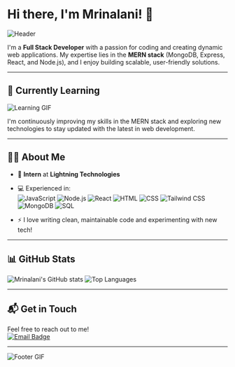 # Hi there, I'm Mrinalani! 👋

![Header](https://avatars.githubusercontent.com/u/130680911?v=4)

I'm a **Full Stack Developer** with a passion for coding and creating dynamic web applications. My expertise lies in the **MERN stack** (MongoDB, Express, React, and Node.js), and I enjoy building scalable, user-friendly solutions.

---

## 🌱 Currently Learning

![Learning GIF](https://avatars.githubusercontent.com/u/130680911?v=4)

I'm continuously improving my skills in the MERN stack and exploring new technologies to stay updated with the latest in web development.

---

## 👩‍💻 About Me

- 💼 **Intern** at **Lightning Technologies**
- 💻 Experienced in:  
  ![JavaScript](https://img.shields.io/badge/JavaScript-F7DF1E?style=for-the-badge&logo=javascript&logoColor=black)
  ![Node.js](https://img.shields.io/badge/Node.js-43853D?style=for-the-badge&logo=node.js&logoColor=white)
  ![React](https://img.shields.io/badge/React-20232A?style=for-the-badge&logo=react&logoColor=61DAFB)
  ![HTML](https://img.shields.io/badge/HTML-E34F26?style=for-the-badge&logo=html5&logoColor=white)
  ![CSS](https://img.shields.io/badge/CSS-1572B6?style=for-the-badge&logo=css3&logoColor=white)
  ![Tailwind CSS](https://img.shields.io/badge/TailwindCSS-38B2AC?style=for-the-badge&logo=tailwind-css&logoColor=white)
  ![MongoDB](https://img.shields.io/badge/MongoDB-4EA94B?style=for-the-badge&logo=mongodb&logoColor=white)
  ![SQL](https://img.shields.io/badge/SQL-003B57?style=for-the-badge&logo=postgresql&logoColor=white)
  
- ⚡ I love writing clean, maintainable code and experimenting with new tech!
  
---

## 📊 GitHub Stats

![Mrinalani's GitHub stats](https://github-readme-stats.vercel.app/api?username=Mrinalani&show_icons=true&theme=radical)
![Top Languages](https://github-readme-stats.vercel.app/api/top-langs/?username=Mrinalani&layout=compact&theme=radical)

---

## 📬 Get in Touch

Feel free to reach out to me!  
[![Email Badge](https://img.shields.io/badge/Email-pandeymrinalani02@gmail.com-red?style=for-the-badge)](mailto:pandeymrinalani02@gmail.com)

---

![Footer GIF](https://user-images.githubusercontent.com/your-image-link/footer.gif)



<!---
Mrinalani/Mrinalani is a ✨ special ✨ repository because its `README.md` (this file) appears on your GitHub profile.
You can click the Preview link to take a look at your changes.
--->
